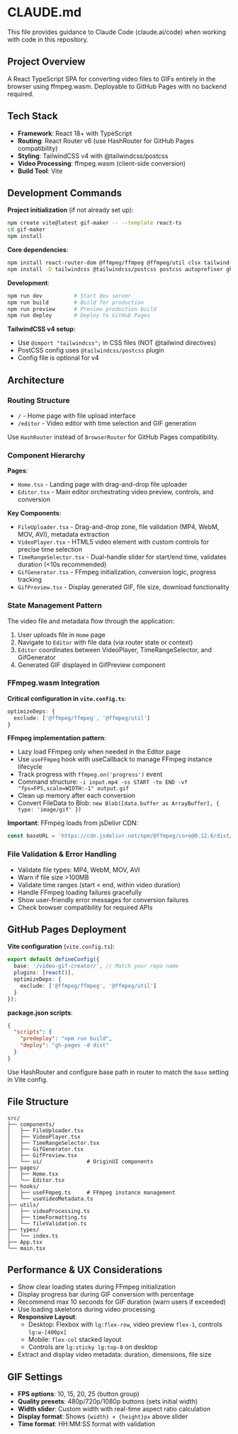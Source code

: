 # CLAUDE.md

This file provides guidance to Claude Code (claude.ai/code) when working with code in this repository.

## Project Overview

A React TypeScript SPA for converting video files to GIFs entirely in the browser using ffmpeg.wasm. Deployable to GitHub Pages with no backend required.

## Tech Stack

- **Framework**: React 18+ with TypeScript
- **Routing**: React Router v6 (use HashRouter for GitHub Pages compatibility)
- **Styling**: TailwindCSS v4 with @tailwindcss/postcss
- **Video Processing**: ffmpeg.wasm (client-side conversion)
- **Build Tool**: Vite

## Development Commands

**Project initialization** (if not already set up):
```bash
npm create vite@latest gif-maker -- --template react-ts
cd gif-maker
npm install
```

**Core dependencies**:
```bash
npm install react-router-dom @ffmpeg/ffmpeg @ffmpeg/util clsx tailwind-merge
npm install -D tailwindcss @tailwindcss/postcss postcss autoprefixer gh-pages
```

**Development**:
```bash
npm run dev          # Start dev server
npm run build        # Build for production
npm run preview      # Preview production build
npm run deploy       # Deploy to GitHub Pages
```

**TailwindCSS v4 setup**:
- Use `@import "tailwindcss";` in CSS files (NOT @tailwind directives)
- PostCSS config uses `@tailwindcss/postcss` plugin
- Config file is optional for v4

## Architecture

### Routing Structure
- `/` - Home page with file upload interface
- `/editor` - Video editor with time selection and GIF generation

Use `HashRouter` instead of `BrowserRouter` for GitHub Pages compatibility.

### Component Hierarchy

**Pages**:
- `Home.tsx` - Landing page with drag-and-drop file uploader
- `Editor.tsx` - Main editor orchestrating video preview, controls, and conversion

**Key Components**:
- `FileUploader.tsx` - Drag-and-drop zone, file validation (MP4, WebM, MOV, AVI), metadata extraction
- `VideoPlayer.tsx` - HTML5 video element with custom controls for precise time selection
- `TimeRangeSelector.tsx` - Dual-handle slider for start/end time, validates duration (<10s recommended)
- `GifGenerator.tsx` - FFmpeg initialization, conversion logic, progress tracking
- `GifPreview.tsx` - Display generated GIF, file size, download functionality

### State Management Pattern

The video file and metadata flow through the application:
1. User uploads file in `Home` page
2. Navigate to `Editor` with file data (via router state or context)
3. `Editor` coordinates between VideoPlayer, TimeRangeSelector, and GifGenerator
4. Generated GIF displayed in GifPreview component

### FFmpeg.wasm Integration

**Critical configuration in `vite.config.ts`**:
```typescript
optimizeDeps: {
  exclude: ['@ffmpeg/ffmpeg', '@ffmpeg/util']
}
```

**FFmpeg implementation pattern**:
- Lazy load FFmpeg only when needed in the Editor page
- Use `useFFmpeg` hook with useCallback to manage FFmpeg instance lifecycle
- Track progress with `ffmpeg.on('progress')` event
- Command structure: `-i input.mp4 -ss START -to END -vf "fps=FPS,scale=WIDTH:-1" output.gif`
- Clean up memory after each conversion
- Convert FileData to Blob: `new Blob([data.buffer as ArrayBuffer], { type: 'image/gif' })`

**Important**: FFmpeg loads from jsDelivr CDN:
```typescript
const baseURL = 'https://cdn.jsdelivr.net/npm/@ffmpeg/core@0.12.6/dist/esm';
```

### File Validation & Error Handling

- Validate file types: MP4, WebM, MOV, AVI
- Warn if file size >100MB
- Validate time ranges (start < end, within video duration)
- Handle FFmpeg loading failures gracefully
- Show user-friendly error messages for conversion failures
- Check browser compatibility for required APIs

## GitHub Pages Deployment

**Vite configuration** (`vite.config.ts`):
```typescript
export default defineConfig({
  base: '/video-gif-creator/', // Match your repo name
  plugins: [react()],
  optimizeDeps: {
    exclude: ['@ffmpeg/ffmpeg', '@ffmpeg/util']
  }
});
```

**package.json scripts**:
```json
{
  "scripts": {
    "predeploy": "npm run build",
    "deploy": "gh-pages -d dist"
  }
}
```

Use HashRouter and configure base path in router to match the `base` setting in Vite config.

## File Structure

```
src/
├── components/
│   ├── FileUploader.tsx
│   ├── VideoPlayer.tsx
│   ├── TimeRangeSelector.tsx
│   ├── GifGenerator.tsx
│   ├── GifPreview.tsx
│   └── ui/              # OriginUI components
├── pages/
│   ├── Home.tsx
│   └── Editor.tsx
├── hooks/
│   ├── useFFmpeg.ts     # FFmpeg instance management
│   └── useVideoMetadata.ts
├── utils/
│   ├── videoProcessing.ts
│   ├── timeFormatting.ts
│   └── fileValidation.ts
├── types/
│   └── index.ts
├── App.tsx
└── main.tsx
```

## Performance & UX Considerations

- Show clear loading states during FFmpeg initialization
- Display progress bar during GIF conversion with percentage
- Recommend max 10 seconds for GIF duration (warn users if exceeded)
- Use loading skeletons during video processing
- **Responsive Layout**:
  - Desktop: Flexbox with `lg:flex-row`, video preview `flex-1`, controls `lg:w-[400px]`
  - Mobile: `flex-col` stacked layout
  - Controls are `lg:sticky lg:top-8` on desktop
- Extract and display video metadata: duration, dimensions, file size

## GIF Settings

- **FPS options**: 10, 15, 20, 25 (button group)
- **Quality presets**: 480p/720p/1080p buttons (sets initial width)
- **Width slider**: Custom width with real-time aspect ratio calculation
- **Display format**: Shows `{width} × {height}px` above slider
- **Time format**: HH:MM:SS format with validation
